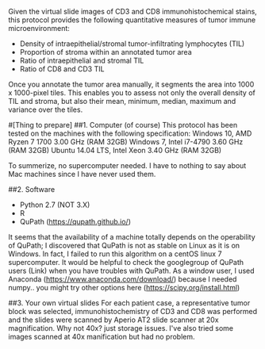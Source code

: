 Given the virtual slide images of CD3 and CD8 immunohistochemical stains, this protocol provides the following quantitative measures of tumor immune microenvironment:

- Density of intraepithelial/stromal tumor-infiltrating lymphocytes (TIL)
- Proportion of stroma within an annotated tumor area
- Ratio of intraepithelial and stromal TIL 
- Ratio of CD8 and CD3 TIL 

Once you annotate the tumor area manually, it segments the area into 1000 x 1000-pixel tiles. This enables you to assess not only the overall density of TIL and stroma, but also their mean, minimum, median, maximum and variance over the tiles. 


#[Thing to prepare]
##1. Computer (of course)
 This protocol has been tested on the machines with the following specification: 
Windows 10, AMD Ryzen 7 1700 3.00 GHz (RAM 32GB)
Windows 7, Intel i7-4790 3.60 GHz (RAM 32GB)
Ubuntu 14.04 LTS, Intel Xeon 3.40 GHz (RAM 32GB) 

To summerize, no supercomputer needed. I have to nothing to say about Mac machines since I have never used them. 


##2. Software 
- Python 2.7 (NOT 3.X) 
- R 
- QuPath (https://qupath.github.io/)

 It seems that the availability of a machine totally depends on the operability of QuPath; I discovered that QuPath is not as stable on Linux as it is on Windows. In fact, I failed to run this algorithm on a centOS linux 7 supercomputer. It would be helpful to check the googlegroup of QuPath users (Link) when you have troubles with QuPath. 
 As a window user, I used Anaconda (https://www.anaconda.com/download/) because I needed numpy.. you might try other options here (https://scipy.org/install.html) 


##3. Your own virtual slides 
 For each patient case, a representative tumor block was selected, immunohistochemistry of CD3 and CD8 was performed and the slides were scanned by Aperio AT2 slide scanner at 20x magnification. Why not 40x? just storage issues. I've also tried some images scanned at 40x manification but had no problem. 
 
 

